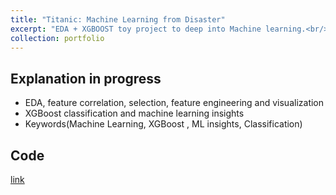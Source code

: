 ```yaml
---
title: "Titanic: Machine Learning from Disaster"
excerpt: "EDA + XGBOOST toy project to deep into Machine learning.<br/><img src='https://raw.githubusercontent.com/jvilchesf/portfolio.github.io/refs/heads/main/images/portfolio_ai_6_titanic.png' width= 300 height= 300>"
collection: portfolio
---
```


## Explanation in progress

- EDA, feature correlation, selection, feature engineering and visualization
- XGBoost classification and machine learning insights
- Keywords(Machine Learning, XGBoost , ML insights, Classification)

## Code

[link](https://www.kaggle.com/code/josmiguelvilches/titanic)